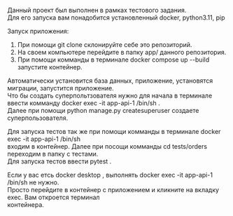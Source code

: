 Данный проект был выполнен в рамках тестового задания.<br>
Для его запуска вам понадобится установленный docker, python3.11, pip <br>

Запуск приложения:
1. При помощи git clone склонируйте себе это репозиторий.<br>
2. На своем компьютере перейдите в папку app/ данного  репозитория.<br>
3. При помощи комманды в терминале docker compose up --build запустите контейнер.<br>

Автоматически установится база данных, приложение, установятся миграции, запустится приложение.<br>
Что бы создать суперпольтзователя нужно для начала в терминале ввести комманду docker exec -it app-api-1 /bin/sh .<br>
Далее при помощи python manage.py createsuperuser создаете суперпользователя.

Для запуска тестов так же при помощи комманды в терминале docker exec -it app-api-1 /bin/sh <br>
входим в контейнер. Далее при посощи комманды cd tests/orders переходим в папку с тестами. <br>
Для запуска тестов ввести pytest .

Если у вас етсь docker desktop , выполнять docker exec -it app-api-1 /bin/sh не нужно.<br>
Просто перейдите в контейнер с приложением и кликните на вкладку exec. Вам откроется терминал<br>
контейнера.



